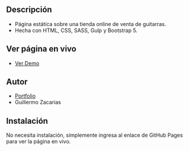 ## Descripción ##
- Página estática sobre una tienda online de venta de guitarras.
- Hecha con HTML, CSS, SASS, Gulp y Bootstrap 5.

## Ver página en vivo ##
- <a target="_blank" href="https://guillezo93.github.io/guitarLA/">Ver Demo</a>
  
   
## Autor ##
 - <a target="_blank" href="https://guillermozdev.netlify.app/">Portfolio</a>
 - Guillermo Zacarias

## Instalación ##
No necesita instalación, simplemente ingresa al enlace de GitHub Pages para ver la página en vivo.
